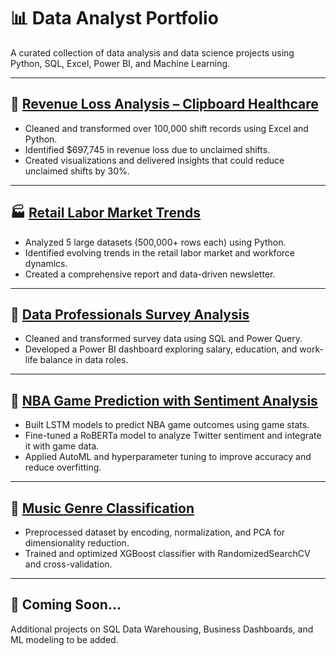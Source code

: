 # 📊 Data Analyst Portfolio

A curated collection of data analysis and data science projects using Python, SQL, Excel, Power BI, and Machine Learning.

---

## 🏥 [Revenue Loss Analysis – Clipboard Healthcare](https://github.com/mananbajaj7/Revenue-Loss-Analysis-Healthcare)


* Cleaned and transformed over 100,000 shift records using Excel and Python.
* Identified \$697,745 in revenue loss due to unclaimed shifts.
* Created visualizations and delivered insights that could reduce unclaimed shifts by 30%.

---

## 🏭 [Retail Labor Market Trends](https://github.com/mananbajaj7/Retail-Labor-Market-Analysis)


* Analyzed 5 large datasets (500,000+ rows each) using Python.
* Identified evolving trends in the retail labor market and workforce dynamics.
* Created a comprehensive report and data-driven newsletter.

---

## 🔢 [Data Professionals Survey Analysis](https://github.com/mananbajaj7/Data-Professionals-Survey-Analysis)


* Cleaned and transformed survey data using SQL and Power Query.
* Developed a Power BI dashboard exploring salary, education, and work-life balance in data roles.

---

## 🏀 [NBA Game Prediction with Sentiment Analysis](https://github.com/unfiltered-syrup/NBA_Analysis)


* Built LSTM models to predict NBA game outcomes using game stats.
* Fine-tuned a RoBERTa model to analyze Twitter sentiment and integrate it with game data.
* Applied AutoML and hyperparameter tuning to improve accuracy and reduce overfitting.

---

## 🎵 [Music Genre Classification](https://github.com/mananbajaj7/Music_Genre_Classification)


* Preprocessed dataset by encoding, normalization, and PCA for dimensionality reduction.
* Trained and optimized XGBoost classifier with RandomizedSearchCV and cross-validation.

---

## 🔧 Coming Soon...

Additional projects on SQL Data Warehousing, Business Dashboards, and ML modeling to be added.

